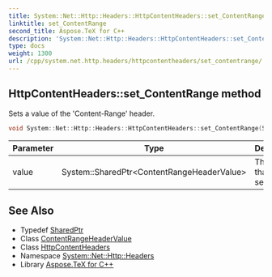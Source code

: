 ```yaml
---
title: System::Net::Http::Headers::HttpContentHeaders::set_ContentRange method
linktitle: set_ContentRange
second_title: Aspose.TeX for C++
description: 'System::Net::Http::Headers::HttpContentHeaders::set_ContentRange method. Sets a value of the ''Content-Range'' header in C++.'
type: docs
weight: 1300
url: /cpp/system.net.http.headers/httpcontentheaders/set_contentrange/
---
```

## HttpContentHeaders::set_ContentRange method


Sets a value of the 'Content-Range' header.

```cpp
void System::Net::Http::Headers::HttpContentHeaders::set_ContentRange(System::SharedPtr<ContentRangeHeaderValue> value)
```


| Parameter | Type | Description |
| --- | --- | --- |
| value | System::SharedPtr\<ContentRangeHeaderValue\> | The value that will be set. |

## See Also

* Typedef [SharedPtr](../../../system/sharedptr/)
* Class [ContentRangeHeaderValue](../../contentrangeheadervalue/)
* Class [HttpContentHeaders](../)
* Namespace [System::Net::Http::Headers](../../)
* Library [Aspose.TeX for C++](../../../)

